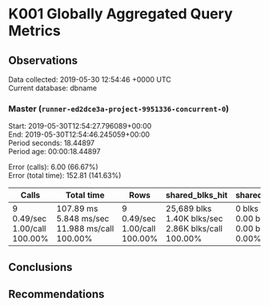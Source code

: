 # K001 Globally Aggregated Query Metrics

## Observations ##
Data collected: 2019-05-30 12:54:46 +0000 UTC  
Current database: dbname  



### Master (`runner-ed2dce3a-project-9951336-concurrent-0`) ###
Start: 2019-05-30T12:54:27.796089+00:00  
End: 2019-05-30T12:54:46.245059+00:00  
Period seconds: 18.44897  
Period age: 00:00:18.44897  

Error (calls): 6.00 (66.67%)  
Error (total time): 152.81 (141.63%)

| Calls | Total&nbsp;time | Rows | shared_blks_hit | shared_blks_read | shared_blks_dirtied | shared_blks_written | blk_read_time | blk_write_time | kcache_reads | kcache_writes | kcache_user_time_ms | kcache_system_time |
|-------|------------|------|-----------------|------------------|---------------------|---------------------|---------------|----------------|--------------|---------------|---------------------|--------------------|
|9<br/>0.49/sec<br/>1.00/call<br/>100.00% |107.89&nbsp;ms<br/>5.848&nbsp;ms/sec<br/>11.988&nbsp;ms/call<br/>100.00% |9<br/>0.49/sec<br/>1.00/call<br/>100.00% |25,689&nbsp;blks<br/>1.40K&nbsp;blks/sec<br/>2.86K&nbsp;blks/call<br/>100.00% |0&nbsp;blks<br/>0.00&nbsp;blks/sec<br/>0.00&nbsp;blks/call<br/>0.00% |0&nbsp;blks<br/>0.00&nbsp;blks/sec<br/>0.00&nbsp;blks/call<br/>0.00% |0&nbsp;blks<br/>0.00&nbsp;blks/sec<br/>0.00&nbsp;blks/call<br/>0.00% |0.00&nbsp;ms<br/>0.000&nbsp;ms/sec<br/>0.000&nbsp;ms/call<br/>0.00% |0.00&nbsp;ms<br/>0.000&nbsp;ms/sec<br/>0.000&nbsp;ms/call<br/>0.00% |0.00&nbsp;bytes<br/>0.00&nbsp;bytes/sec<br/>0.00&nbsp;bytes/call<br/>0.00% |0.00&nbsp;bytes<br/>0.00&nbsp;bytes/sec<br/>0.00&nbsp;bytes/call<br/>0.00% |0.00&nbsp;ms<br/>0.000&nbsp;ms/sec<br/>0.000&nbsp;ms/call<br/>0.00% |0.00&nbsp;ms<br/>0.000&nbsp;ms/sec<br/>0.000&nbsp;ms/call<br/>0.00%|





## Conclusions ##


## Recommendations ##

